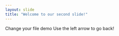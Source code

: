 ```yaml
---
layout: slide
title: "Welcome to our second slide!"
---
```

Change your file demo
Use the left arrow to go back!
